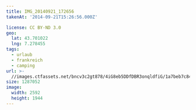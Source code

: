 ```yaml
---
title: IMG_20140921_172656
takenAt: '2014-09-21T15:26:56.000Z'

license: CC BY-ND 3.0
geo:
  lat: 43.701022
  lng: 7.278455
tags:
  - urlaub
  - frankreich
  - camping
url: >-
  //images.ctfassets.net/bncv3c2gt878/4iG8eb5DDfDBR3onqldfiG/1a7beb7c843586e1084d0fb7d729809c/img_20140921_172656_28031338950_o
size: 1287052
image:
  width: 2592
  height: 1944
---
```

